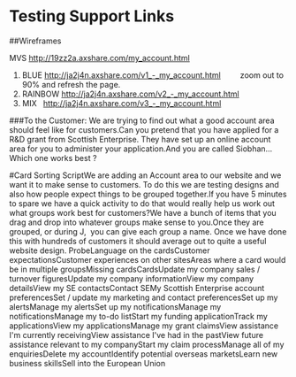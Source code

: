 # Testing Support Links


##Wireframes

MVS   http://19zz2a.axshare.com/my_account.html
1. BLUE   http://ja2j4n.axshare.com/v1_-_my_account.html         zoom out to 90% and refresh the page.
2. RAINBOW   http://ja2j4n.axshare.com/v2_-_my_account.html
3. MIX   http://ja2j4n.axshare.com/v3_-_my_account.html


###To the Customer:
We are trying to find out what a good account area should feel like for customers.Can you pretend that you have applied for a R&D grant from Scottish Enterprise. They have set up an online account area for you to administer your application.And you are called Siobhan…Which one works best ?

#Card Sorting
ScriptWe are adding an Account area to our website and we want it to make sense to customers. To do this we are testing designs and also how people expect things to be grouped together.If you have 5 minutes to spare we have a quick activity to do that would really help us work out what groups work best for customers?We have a bunch of items that you drag and drop into whatever groups make sense to you.Once they are grouped, or during J,  you can give each group a name. Once we have done this with hundreds of customers it should average out to quite a useful website design. ProbeLanguage on the cardsCustomer expectationsCustomer experiences on other sitesAreas where a card would be in multiple groupsMissing cardsCardsUpdate my company sales / turnover figuresUpdate my company informationView my company detailsView my SE contactsContact SEMy Scottish Enterprise account preferencesSet / update my marketing and contact preferencesSet up my alertsManage my alertsSet up my notificationsManage my notificationsManage my to-do listStart my funding applicationTrack my applicationsView my applicationsManage my grant claimsView assistance I'm currently receivingView assistance I've had in the pastView future assistance relevant to my companyStart my claim processManage all of my enquiriesDelete my accountIdentify potential overseas marketsLearn new business skillsSell into the European Union
